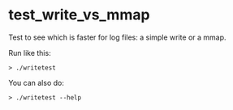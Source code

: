 test_write_vs_mmap
==================

Test to see which is faster for log files: a simple write or a mmap.

Run like this:

    > ./writetest


You can also do:

    > ./writetest --help




